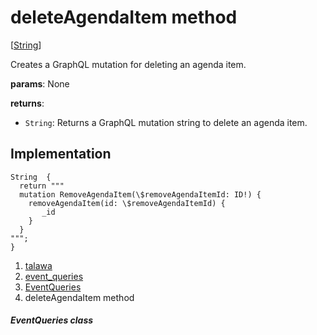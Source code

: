 
<div>

# deleteAgendaItem method

</div>


[[String](https://api.flutter.dev/flutter/dart-core/String-class.html)]




Creates a GraphQL mutation for deleting an agenda item.

**params**: None

**returns**:

-   `String`: Returns a GraphQL mutation string to delete an agenda
    item.



## Implementation

``` language-dart
String  {
  return """
  mutation RemoveAgendaItem(\$removeAgendaItemId: ID!) {
    removeAgendaItem(id: \$removeAgendaItemId) {
       _id
    }
  }
""";
}
```







1.  [talawa](../../index.html)
2.  [event_queries](../../utils_event_queries/)
3.  [EventQueries](../../utils_event_queries/EventQueries-class.html)
4.  deleteAgendaItem method

##### EventQueries class







